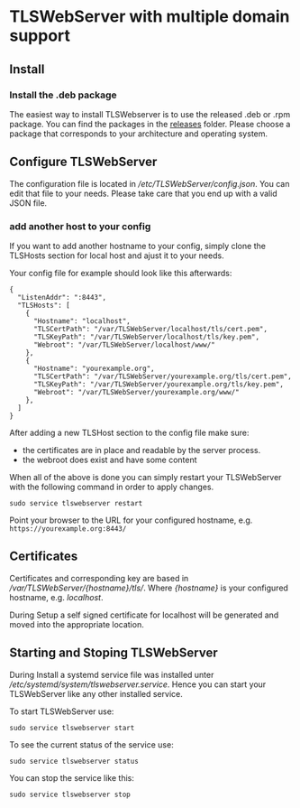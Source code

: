 # TLSWebServer with multiple domain support

## Install

### Install the .deb package

The easiest way to install TLSWebserver is to use the released .deb or .rpm package.
You can find the packages in the [releases](https://github.com/scusi/TLSWebServer/releases) folder.
Please choose a package that corresponds to your architecture and operating system.

## Configure TLSWebServer

The configuration file is located in _/etc/TLSWebServer/config.json_.
You can edit that file to your needs. 
Please take care that you end up with a valid JSON file.

### add another host to your config

If you want to add another hostname to your config, simply clone the TLSHosts section 
for local host and ajust it to your needs.

Your config file for example should look like this afterwards:
```
{
  "ListenAddr": ":8443",
  "TLSHosts": [
    {
      "Hostname": "localhost",
      "TLSCertPath": "/var/TLSWebServer/localhost/tls/cert.pem",
      "TLSKeyPath": "/var/TLSWebServer/localhost/tls/key.pem",
      "Webroot": "/var/TLSWebServer/localhost/www/"
    },
    {
      "Hostname": "yourexample.org",
      "TLSCertPath": "/var/TLSWebServer/yourexample.org/tls/cert.pem",
      "TLSKeyPath": "/var/TLSWebServer/yourexample.org/tls/key.pem",
      "Webroot": "/var/TLSWebServer/yourexample.org/www/"
    },
  ]
}

```

After adding a new TLSHost section to the config file make sure: 
- the certificates are in place and readable by the server process.
- the webroot does exist and have some content

When all of the above is done you can simply restart your TLSWebServer with the following command in order to apply changes.

```
sudo service tlswebserver restart
```

Point your browser to the URL for your configured hostname, e.g. `https://yourexample.org:8443/`

## Certificates

Certificates and corresponding key are based in _/var/TLSWebServer/{hostname}/tls/_.
Where _{hostname}_ is your configured hostname, e.g. _localhost_.

During Setup a self signed certificate for localhost will be generated and moved 
into the appropriate location.

## Starting and Stoping TLSWebServer

During Install a systemd service file was installed unter _/etc/systemd/system/tlswebserver.service_.
Hence you can start your TLSWebServer like any other installed service.

To start TLSWebServer use:
```
sudo service tlswebserver start
```

To see the current status of the service use:
```
sudo service tlswebserver status
```

You can stop the service like this:

```
sudo service tlswebserver stop
```

